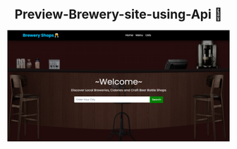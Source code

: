 # <h1 align="center">Preview-Brewery-site-using-Api 🍺 </h1>
![Design](https://github.com/Thiru-cse/Brewery-site-using-Api/blob/master/Brewery%20Website%20.png?raw=true)

